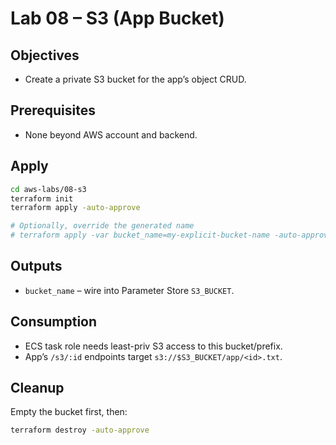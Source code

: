 # Lab 08 – S3 (App Bucket)

## Objectives

- Create a private S3 bucket for the app’s object CRUD.

## Prerequisites

- None beyond AWS account and backend.

## Apply

```bash
cd aws-labs/08-s3
terraform init
terraform apply -auto-approve

# Optionally, override the generated name
# terraform apply -var bucket_name=my-explicit-bucket-name -auto-approve
```

## Outputs

- `bucket_name` – wire into Parameter Store `S3_BUCKET`.

## Consumption

- ECS task role needs least-priv S3 access to this bucket/prefix.
- App’s `/s3/:id` endpoints target `s3://$S3_BUCKET/app/<id>.txt`.

## Cleanup

Empty the bucket first, then:

```bash
terraform destroy -auto-approve
```
